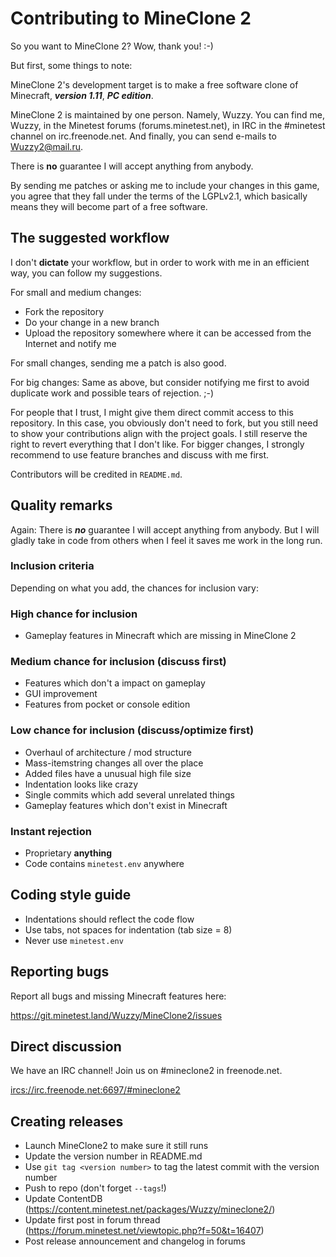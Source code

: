 # Contributing to MineClone 2
So you want to MineClone 2?
Wow, thank you! :-)

But first, some things to note:

MineClone 2's development target is to make a free software clone of Minecraft,
***version 1.11***, ***PC edition***.

MineClone 2 is maintained by one person. Namely, Wuzzy. You can find me,
Wuzzy, in the Minetest forums (forums.minetest.net), in IRC in the #minetest
channel on irc.freenode.net. And finally, you can send e-mails to
<Wuzzy2@mail.ru>.

There is **no** guarantee I will accept anything from anybody.

By sending me patches or asking me to include your changes in this game,
you agree that they fall under the terms of the LGPLv2.1, which basically
means they will become part of a free software.

## The suggested workflow
I don't **dictate** your workflow, but in order to work with me in an efficient
way, you can follow my suggestions.

For small and medium changes:

* Fork the repository
* Do your change in a new branch
* Upload the repository somewhere where it can be accessed from the Internet and
  notify me

For small changes, sending me a patch is also good.

For big changes: Same as above, but consider notifying me first to avoid
duplicate work and possible tears of rejection. ;-)

For people that I trust, I might give them direct commit access to this
repository. In this case, you obviously don't need to fork, but you still
need to show your contributions align with the project goals. I still
reserve the right to revert everything that I don't like.
For bigger changes, I strongly recommend to use feature branches and
discuss with me first.

Contributors will be credited in `README.md`.

## Quality remarks
Again: There is ***no*** guarantee I will accept anything from anybody.
But I will gladly take in code from others when I feel it saves me work
in the long run.

### Inclusion criteria
Depending on what you add, the chances for inclusion vary:

### High chance for inclusion
* Gameplay features in Minecraft which are missing in MineClone 2

### Medium chance for inclusion (discuss first)
* Features which don't a impact on gameplay
* GUI improvement
* Features from pocket or console edition

### Low chance for inclusion (discuss/optimize first)
* Overhaul of architecture / mod structure
* Mass-itemstring changes all over the place
* Added files have a unusual high file size
* Indentation looks like crazy
* Single commits which add several unrelated things
* Gameplay features which don't exist in Minecraft

### Instant rejection
* Proprietary **anything**
* Code contains `minetest.env` anywhere

## Coding style guide
* Indentations should reflect the code flow
* Use tabs, not spaces for indentation (tab size = 8)
* Never use `minetest.env`

## Reporting bugs
Report all bugs and missing Minecraft features here:

<https://git.minetest.land/Wuzzy/MineClone2/issues>

## Direct discussion
We have an IRC channel! Join us on #mineclone2 in freenode.net.

<ircs://irc.freenode.net:6697/#mineclone2>

## Creating releases
* Launch MineClone2 to make sure it still runs
* Update the version number in README.md
* Use `git tag <version number>` to tag the latest commit with the version number
* Push to repo (don't forget `--tags`!)
* Update ContentDB (https://content.minetest.net/packages/Wuzzy/mineclone2/)
* Update first post in forum thread (https://forum.minetest.net/viewtopic.php?f=50&t=16407)
* Post release announcement and changelog in forums
